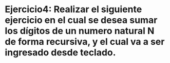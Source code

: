 # Ejercicio4: Realizar el siguiente ejercicio en el cual se desea sumar los dígitos de un numero natural N de forma recursiva, y el cual va a ser ingresado desde teclado.
